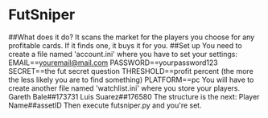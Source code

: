FutSniper
=========
##What does it do?
It scans the market for the players you choose for any profitable cards. If it finds one, it buys it for you.
##Set up
You need to create a file named 'account.ini' where you have to set your settings:
    EMAIL==youremail@mail.com
    PASSWORD==yourpassword123
    SECRET==the fut secret question
    THRESHOLD==profit percent (the more the less likely you are to find something)
    PLATFORM==pc
You will have to create another file named 'watchlist.ini' where you store your players.
    Gareth Bale##173731
    Luis Suarez##176580
The structure is the next:
    Player Name##assetID
Then execute futsniper.py and you're set.
